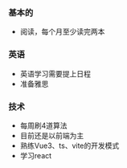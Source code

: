 ### 基本的

* 阅读，每个月至少读完两本

### 英语

* 英语学习需要提上日程
* 准备雅思

### 技术

* 每周刷4道算法
* 目前还是以前端为主
* 熟练Vue3、ts、vite的开发模式
* 学习react